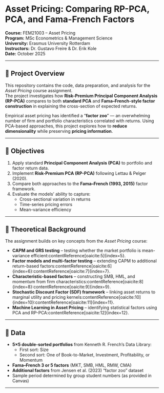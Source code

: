 # Asset Pricing: Comparing RP-PCA, PCA, and Fama-French Factors

**Course:** FEM21003 – Asset Pricing  
**Program:** MSc Econometrics & Management Science  
**University:** Erasmus University Rotterdam  
**Instructors:** Dr. Gustavo Freire & Dr. Erik Kole  
**Date:** October 2025  

---

## 📘 Project Overview

This repository contains the code, data preparation, and analysis for the *Asset Pricing* course assignment.  
The project investigates how **Risk-Premium Principal Component Analysis (RP-PCA)** compares to both **standard PCA** and **Fama–French-style factor construction** in explaining the cross-section of expected returns.

Empirical asset pricing has identified a “**factor zoo**” — an overwhelming number of firm and portfolio characteristics correlated with returns. Using PCA-based approaches, this project explores how to **reduce dimensionality** while preserving **pricing information**.

---

## 🎯 Objectives

1. Apply standard **Principal Component Analysis (PCA)** to portfolio and factor return data.  
2. Implement **Risk-Premium PCA (RP-PCA)** following Lettau & Pelger (2020).  
3. Compare both approaches to the **Fama–French (1993, 2015)** factor framework.  
4. Evaluate the models’ ability to capture:
   - Cross-sectional variation in returns
   - Time-series pricing errors
   - Mean-variance efficiency

---

## 🧠 Theoretical Background

The assignment builds on key concepts from the *Asset Pricing* course:

- **CAPM and GRS testing** – testing whether the market portfolio is mean-variance efficient:contentReference[oaicite:5]{index=5}.  
- **Factor models and multi-factor testing** – extending CAPM to additional return-based factors:contentReference[oaicite:6]{index=6}:contentReference[oaicite:7]{index=7}.  
- **Characteristic-based factors** – constructing SMB, HML, and momentum from firm characteristics:contentReference[oaicite:8]{index=8}:contentReference[oaicite:9]{index=9}.  
- **Stochastic Discount Factor (SDF) framework** – linking asset returns to marginal utility and pricing kernels:contentReference[oaicite:10]{index=10}:contentReference[oaicite:11]{index=11}.  
- **Machine Learning in Asset Pricing** – identifying statistical factors using PCA and RP-PCA:contentReference[oaicite:12]{index=12}.

---

## 🧩 Data

- **5×5 double-sorted portfolios** from Kenneth R. French’s Data Library:  
  - First sort: Size  
  - Second sort: One of Book-to-Market, Investment, Profitability, or Momentum  
- **Fama–French 3 or 5 factors** (MKT, SMB, HML, RMW, CMA)  
- **Additional factors** from Jensen et al. (2023) “factor zoo” dataset  
- Sample period determined by group student numbers (as provided in Canvas)

---
